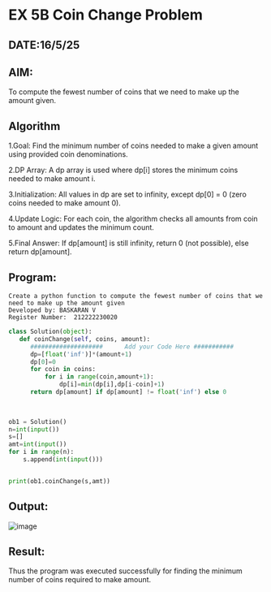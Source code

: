 # EX 5B Coin Change Problem
## DATE:16/5/25
## AIM:
To compute the fewest number of coins that we need to make up the amount given.


## Algorithm
1.Goal: Find the minimum number of coins needed to make a given amount using provided coin denominations.

2.DP Array: A dp array is used where dp[i] stores the minimum coins needed to make amount i.

3.Initialization: All values in dp are set to infinity, except dp[0] = 0 (zero coins needed to make amount 0).

4.Update Logic: For each coin, the algorithm checks all amounts from coin to amount and updates the minimum count.

5.Final Answer: If dp[amount] is still infinity, return 0 (not possible), else return dp[amount].
## Program:
```
Create a python function to compute the fewest number of coins that we need to make up the amount given
Developed by: BASKARAN V
Register Number:  212222230020
```
```python
class Solution(object):
   def coinChange(self, coins, amount):
      ####################      Add your Code Here ###########
      dp=[float('inf')]*(amount+1)
      dp[0]=0
      for coin in coins:
          for i in range(coin,amount+1):
              dp[i]=min(dp[i],dp[i-coin]+1)
      return dp[amount] if dp[amount] != float('inf') else 0

      
      
ob1 = Solution()
n=int(input())
s=[]
amt=int(input())
for i in range(n):
    s.append(int(input()))


print(ob1.coinChange(s,amt))
```

## Output:
![image](https://github.com/user-attachments/assets/46c725cb-292c-43e2-9f60-91124a8a493d)



## Result:
Thus the program was executed successfully for finding the minimum number of coins required to make amount.
